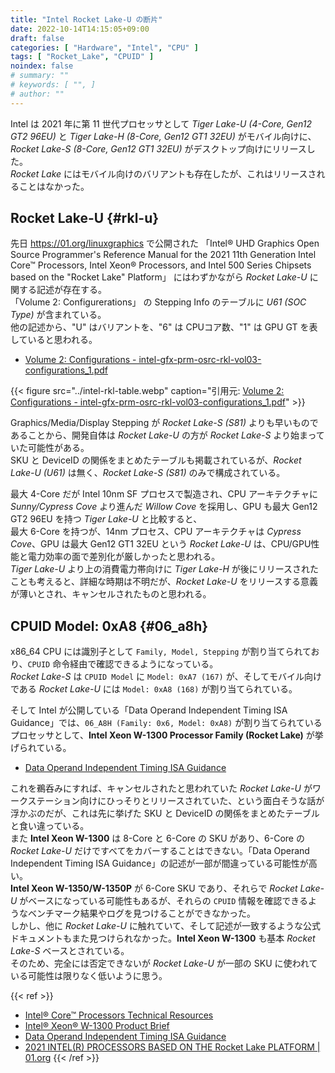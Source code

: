 ```yaml
---
title: "Intel Rocket Lake-U の断片"
date: 2022-10-14T14:15:05+09:00
draft: false
categories: [ "Hardware", "Intel", "CPU" ]
tags: [ "Rocket_Lake", "CPUID" ]
noindex: false
# summary: ""
# keywords: [ "", ]
# author: ""
---
```


Intel は 2021 年に第 11 世代プロセッサとして *Tiger Lake-U (4-Core, Gen12 GT2 96EU)* と *Tiger Lake-H (8-Core, Gen12 GT1 32EU)* がモバイル向けに、*Rocket Lake-S (8-Core, Gen12 GT1 32EU)* がデスクトップ向けにリリースした。  
*Rocket Lake* にはモバイル向けのバリアントも存在したが、これはリリースされることはなかった。  

## Rocket Lake-U {#rkl-u}
先日 <https://01.org/linuxgraphics> で公開された 「Intel® UHD Graphics Open Source Programmer's Reference Manual for the 2021 11th Generation Intel Core™ Processors, Intel Xeon® Processors, and Intel 500 Series Chipsets based on the "Rocket Lake" Platform」 にはわずかながら *Rocket Lake-U* に関する記述が存在する。  
「Volume 2: Configurerations」 の Stepping Info のテーブルに *U61 (SOC Type)* が含まれている。  
他の記述から、"U" はバリアントを、"6" は CPUコア数、"1" は GPU GT を表していると思われる。  

 * [Volume 2: Configurations - intel-gfx-prm-osrc-rkl-vol03-configurations_1.pdf](https://01.org/sites/default/files/documentation/intel-gfx-prm-osrc-rkl-vol03-configurations_1.pdf)

{{< figure src="../intel-rkl-table.webp" caption="引用元: [Volume 2: Configurations - intel-gfx-prm-osrc-rkl-vol03-configurations_1.pdf](https://01.org/sites/default/files/documentation/intel-gfx-prm-osrc-rkl-vol03-configurations_1.pdf)" >}}

Graphics/Media/Display Stepping が *Rocket Lake-S (S81)* よりも早いものであることから、開発自体は *Rocket Lake-U* の方が *Rocket Lake-S* より始まっていた可能性がある。  
SKU と DeviceID の関係をまとめたテーブルも掲載されているが、*Rocket Lake-U (U61)* は無く、*Rocket Lake-S (S81)* のみで構成されている。  

最大 4-Core だが Intel 10nm SF プロセスで製造され、CPU アーキテクチャに *Sunny/Cypress Cove* より進んだ *Willow Cove* を採用し、GPU も最大 Gen12 GT2 96EU を持つ *Tiger Lake-U* と比較すると、  
最大 6-Core を持つが、14nm プロセス、CPU アーキテクチャは *Cypress Cove*、GPU は最大 Gen12 GT1 32EU という *Rocket Lake-U* は、CPU/GPU性能と電力効率の面で差別化が厳しかったと思われる。  
*Tiger Lake-U* より上の消費電力帯向けに *Tiger Lake-H* が後にリリースされたことも考えると、詳細な時期は不明だが、*Rocket Lake-U* をリリースする意義が薄いとされ、キャンセルされたものと思われる。  

## CPUID Model: 0xA8 {#06_a8h}
x86_64 CPU には識別子として `Family, Model, Stepping` が割り当てられており、`CPUID` 命令経由で確認できるようになっている。  
*Rocket Lake-S* は `CPUID Model` に `Model: 0xA7 (167)` が、そしてモバイル向けである *Rocket Lake-U* には `Model: 0xA8 (168)` が割り当てられている。  

そして Intel が公開している「Data Operand Independent Timing ISA Guidance」では、`06_A8H (Family: 0x6, Model: 0xA8)` が割り当てられているプロセッサとして、**Intel Xeon W-1300 Processor Family (Rocket Lake)** が挙げられている。  

 * [Data Operand Independent Timing ISA Guidance](https://www.intel.com/content/www/us/en/developer/articles/technical/software-security-guidance/best-practices/data-operand-independent-timing-isa-guidance.html#inpage-nav-5)

これを鵜呑みにすれば、キャンセルされたと思われていた *Rocket Lake-U* がワークステーション向けにひっそりとリリースされていた、という面白そうな話が浮かぶのだが、これは先に挙げた SKU と DeviceID の関係をまとめたテーブルと食い違っている。  
また **Intel Xeon W-1300** は 8-Core と 6-Core の SKU があり、6-Core の *Rocket Lake-U* だけですべてをカバーすることはできない。「Data Operand Independent Timing ISA Guidance」の記述が一部が間違っている可能性が高い。  
**Intel Xeon W-1350/W-1350P** が 6-Core SKU であり、それらで *Rocket Lake-U* がベースになっている可能性もあるが、それらの `CPUID` 情報を確認できるようなベンチマーク結果やログを見つけることができなかった。  
しかし、他に *Rocket Lake-U* に触れていて、そして記述が一致するような公式ドキュメントもまた見つけられなかった。**Intel Xeon W-1300** も基本 *Rocket Lake-S* ベースとされている。  
そのため、完全には否定できないが *Rocket Lake-U* が一部の SKU に使われている可能性は限りなく低いように思う。  

{{< ref >}}
 * [Intel® Core™ Processors Technical Resources](https://www.intel.co.jp/content/www/jp/ja/products/docs/processors/core/core-technical-resources.html)
 * [Intel® Xeon® W-1300 Product Brief](https://www.intel.com/content/www/us/en/products/docs/processors/xeon/xeon-w-1300-processors-brief.html)
 * [Data Operand Independent Timing ISA Guidance](https://www.intel.com/content/www/us/en/developer/articles/technical/software-security-guidance/best-practices/data-operand-independent-timing-isa-guidance.html)
 * [2021 INTEL(R) PROCESSORS BASED ON THE Rocket Lake PLATFORM | 01.org](https://01.org/node/37341)
{{< /ref >}}
